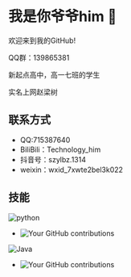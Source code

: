 # 我是你爷爷him 👋

欢迎来到我的GitHub!

QQ群：139865381

新起点高中，高一七班的学生

实名上网赵梁树


## 联系方式
- QQ:715387640
- BiliBili：Technology_him
- 抖音号：szylbz.1314
- weixin：wxid_7xwte2bel3k022

## 技能



![python](https://img.shields.io/badge/python-blue)
- ![Your GitHub contributions](https://www.python.org/static/img/python-logo.png)
  
![Java](https://img.shields.io/badge/Java-orange)
- ![Your GitHub contributions](https://bpic.588ku.com/element_origin_min_pic/00/27/39/4556d155abd096a.jpg)

